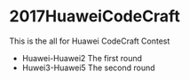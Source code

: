 # 2017HuaweiCodeCraft
This is the all for Huawei CodeCraft Contest

* Huawei-Huawei2 The first round
* Huwei3-Huawei5 The second round
